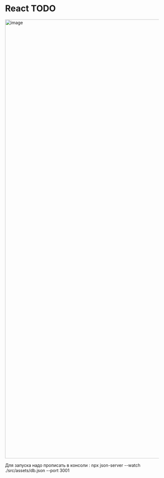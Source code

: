 # React TODO
<img width="1440" alt="image" src="https://github.com/TimofeyAgapitov/react-todo/assets/67283452/e6925e10-0f25-44d7-b85f-9a530058ddb6">

Для запуска надо прописать в консоли :
npx json-server --watch ./src/assets/db.json --port 3001



